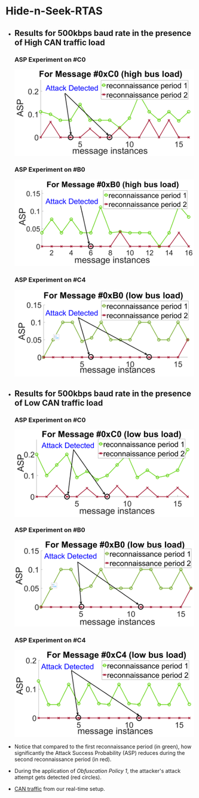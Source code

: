# Hide-n-Seek-RTAS
- ## Results for 500kbps baud rate in the presence of High CAN traffic load
  ### ASP Experiment on #C0
    ![](500Kbps/high_bus_load/HighC0_Hbr.png)
  ### ASP Experiment on #B0
    ![](500Kbps/high_bus_load/HighB0_Hbr.png)
  ### ASP Experiment on #C4
    ![](500Kbps/high_bus_load/HighC4_Hbr.png)


- ## Results for 500kbps baud rate in the presence of Low CAN traffic load
  ### ASP Experiment on #C0
    ![](500Kbps/low_bus_load/LowC0_Hbr.png)
  ### ASP Experiment on #B0
    ![](500Kbps/low_bus_load/LowB0_Hbr.png)
  ### ASP Experiment on #C4
    ![](500Kbps/low_bus_load/LowC4_Hbr.png)

- Notice that compared to the first reconnaissance period (in green), how significantly the Attack Success Probability (ASP) reduces during the second reconnaissance period (in red).
- During the application of _Obfuscation Policy 1_, the attacker's attack attempt gets detected (red circles).

- [CAN traffic](https://github.com/Ipsitakoley/Hide-n-Seek-RTAS/tree/main/CANlog) from our real-time setup.
